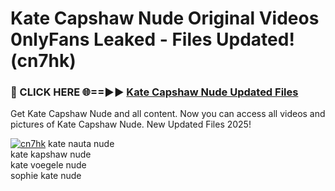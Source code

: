 # Kate Capshaw Nude Original Videos 0nlyFans Leaked - Files Updated! (cn7hk)

<h3>🔴 CLICK HERE 🌐==►► <a href="https://tinyurl.com/yc6ubb5a" rel="nofollow">Kate Capshaw Nude Updated Files</a></h3>

Get Kate Capshaw Nude and all content. Now you can access all videos and pictures of Kate Capshaw Nude. New Updated Files 2025!

[![cn7hk](https://i.imgur.com/7eu0CRL.gif)](https://tinyurl.com/yc6ubb5a)
kate nauta nude<br>
kate kapshaw nude<br>
kate voegele nude<br>
sophie kate nude